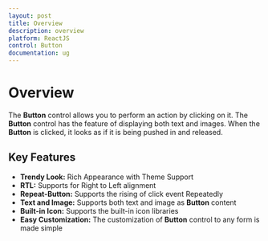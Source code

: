 ```yaml
---
layout: post
title: Overview
description: overview
platform: ReactJS
control: Button
documentation: ug
---
```


# Overview

The **Button** control allows you to perform an action by clicking on it. The **Button** control has the feature of displaying both text and images. When the **Button** is clicked, it looks as if it is being pushed in and released.

## Key Features

* **Trendy Look:** Rich Appearance with Theme Support
* **RTL:** Supports for Right to Left alignment
* **Repeat-Button:** Supports the rising of click event Repeatedly 
* **Text and Image:** Supports both text and image as **Button** content
* **Built-in Icon:** Supports the built-in icon libraries
* **Easy Customization:** The customization of **Button** control to any form is made simple